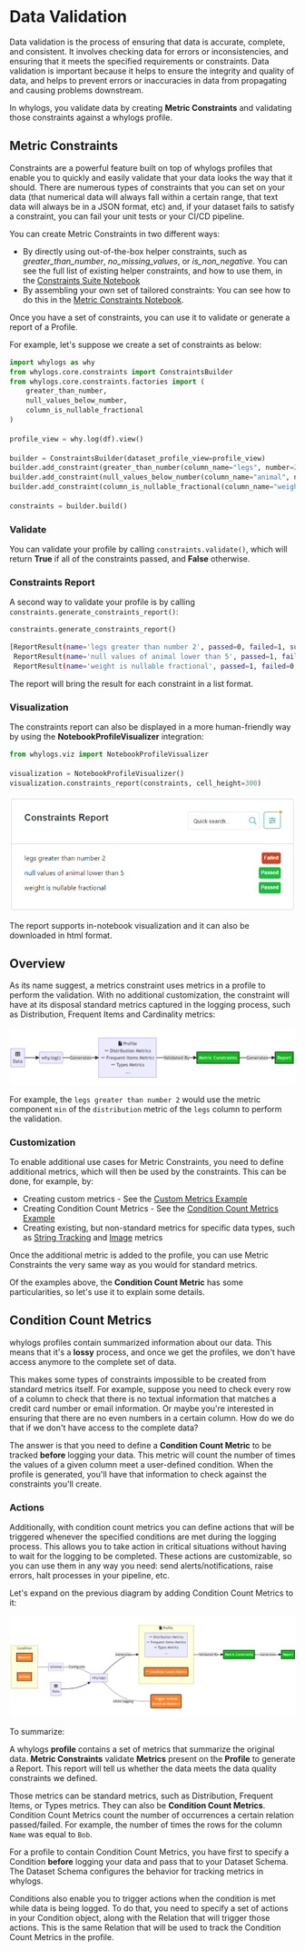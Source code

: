 # Data Validation

Data validation is the process of ensuring that data is accurate, complete, and consistent. It involves checking data for errors or inconsistencies, and ensuring that it meets the specified requirements or constraints. Data validation is important because it helps to ensure the integrity and quality of data, and helps to prevent errors or inaccuracies in data from propagating and causing problems downstream.

In whylogs, you validate data by creating __Metric Constraints__ and validating those constraints against a whylogs profile.

## Metric Constraints

Constraints are a powerful feature built on top of whylogs profiles that enable you to quickly and easily validate that your data looks the way that it should. There are numerous types of constraints that you can set on your data (that numerical data will always fall within a certain range, that text data will always be in a JSON format, etc) and, if your dataset fails to satisfy a constraint, you can fail your unit tests or your CI/CD pipeline.

You can create Metric Constraints in two different ways:

- By directly using out-of-the-box helper constraints, such as _greater\_than\_number_, _no\_missing\_values_, or _is\_non\_negative_. You can see the full list of existing helper constraints, and how to use them, in the [Constraints Suite Notebook](https://nbviewer.org/github/whylabs/whylogs/blob/mainline/python/examples/basic/Constraints_Suite.ipynb)
- By assembling your own set of tailored constraints: You can see how to do this in the [Metric Constraints Notebook](https://nbviewer.org/github/whylabs/whylogs/blob/mainline/python/examples/advanced/Metric_Constraints.ipynb).


Once you have a set of constraints, you can use it to validate or generate a report of a Profile.

For example, let's suppose we create a set of constraints as below:

```python
import whylogs as why
from whylogs.core.constraints import ConstraintsBuilder
from whylogs.core.constraints.factories import (
    greater_than_number,
    null_values_below_number,
    column_is_nullable_fractional
)

profile_view = why.log(df).view()

builder = ConstraintsBuilder(dataset_profile_view=profile_view)
builder.add_constraint(greater_than_number(column_name="legs", number=2))
builder.add_constraint(null_values_below_number(column_name="animal", number=5))
builder.add_constraint(column_is_nullable_fractional(column_name="weight"))

constraints = builder.build()
```

### Validate
You can validate your profile by calling `constraints.validate()`, which will return __True__ if all of the constraints passed, and __False__ otherwise.

### Constraints Report
A second way to validate your profile is by calling `constraints.generate_constraints_report()`:

```python
constraints.generate_constraints_report()
```

```bash
[ReportResult(name='legs greater than number 2', passed=0, failed=1, summary=None),
 ReportResult(name='null values of animal lower than 5', passed=1, failed=0, summary=None),
 ReportResult(name='weight is nullable fractional', passed=1, failed=0, summary=None)]
```

The report will bring the result for each constraint in a list format.

### Visualization

The constraints report can also be displayed in a more human-friendly way by using the __NotebookProfileVisualizer__ integration:

```python
from whylogs.viz import NotebookProfileVisualizer

visualization = NotebookProfileVisualizer()
visualization.constraints_report(constraints, cell_height=300)
```


![alt text](../../examples/tutorials/images/report.png "Title")


The report supports in-notebook visualization and it can also be downloaded in html format.

## Overview

As its name suggest, a metrics constraint uses metrics in a profile to perform the validation. With no additional customization, the constraint will have at its disposal standard metrics captured in the logging process, such as Distribution, Frequent Items and Cardinality metrics:

![alt text](../../examples/tutorials/images/basic.png "Title")

For example, the `legs greater than number 2` would use the metric component `min` of the `distribution` metric of the `legs` column to perform the validation.

### Customization

To enable additional use cases for Metric Constraints, you need to define additional metrics, which will then be used by the constraints. This can be done, for example, by:

- Creating custom metrics - See the [Custom Metrics Example](https://nbviewer.org/github/whylabs/whylogs/blob/mainline/python/examples/advanced/Custom_Metrics.ipynb)
- Creating Condition Count Metrics - See the [Condition Count Metrics Example](https://nbviewer.org/github/whylabs/whylogs/blob/mainline/python/examples/advanced/Condition_Count_Metrics.ipynb)
- Creating existing, but non-standard metrics for specific data types, such as [String Tracking](https://nbviewer.org/github/whylabs/whylogs/blob/mainline/python/examples/advanced/String_Tracking.ipynb) and [Image](https://nbviewer.org/github/whylabs/whylogs/blob/mainline/python/examples/advanced/Image_Logging.ipynb) metrics


Once the additional metric is added to the profile, you can use Metric Constraints the very same way as you would for standard metrics.

Of the examples above, the __Condition Count Metric__ has some particularities, so let's use it to explain some details.

## Condition Count Metrics

whylogs profiles contain summarized information about our data. This means that it's a __lossy__ process, and once we get the profiles, we don't have access anymore to the complete set of data.

This makes some types of constraints impossible to be created from standard metrics itself. For example, suppose you need to check every row of a column to check that there is no textual information that matches a credit card number or email information. Or maybe you're interested in ensuring that there are no even numbers in a certain column. How do we do that if we don't have access to the complete data?

The answer is that you need to define a __Condition Count Metric__ to be tracked __before__ logging your data. This metric will count the number of times the values of a given column meet a user-defined condition. When the profile is generated, you'll have that information to check against the constraints you'll create.

### Actions

Additionally, with condition count metrics you can define actions that will be triggered whenever the specified conditions are met during the logging process. This allows you to take action in critical situations without having to wait for the logging to be completed. These actions are customizable, so you can use them in any way you need: send alerts/notifications, raise errors, halt processes in your pipeline, etc.

Let's expand on the previous diagram by adding Condition Count Metrics to it:



![alt text](../../examples/tutorials/images/conditions_and_constraints.png "Title")

To summarize:


A whylogs __profile__ contains a set of metrics that summarize the original data. __Metric Constraints__ validate __Metrics__ present on the __Profile__ to generate a Report. This report will tell us whether the data meets the data quality constraints we defined.

Those metrics can be standard metrics, such as Distribution, Frequent Items, or Types metrics. They can also be __Condition Count Metrics__. Condition Count Metrics count the number of occurrences a certain relation passed/failed. For example, the number of times the rows for the column `Name` was equal to `Bob`.

For a profile to contain Condition Count Metrics, you have first to specify a Condition __before__ logging your data and pass that to your Dataset Schema. The Dataset Schema configures the behavior for tracking metrics in whylogs.

Conditions also enable you to trigger actions when the condition is met while data is being logged. To do that, you need to specify a set of actions in your Condition object, along with the Relation that will trigger those actions. This is the same Relation that will be used to track the Condition Count Metrics in the profile.
